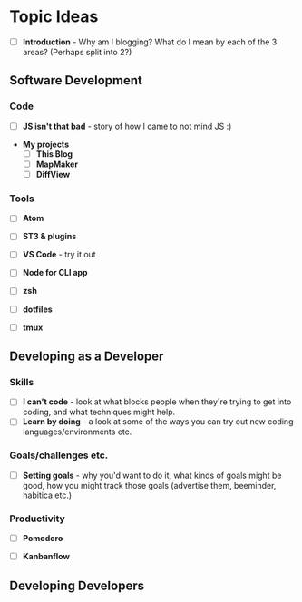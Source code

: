# Topic Ideas

- [ ] **Introduction** - Why am I blogging?  What do I mean by each of the 3 areas?  (Perhaps split into 2?)


## Software Development

### Code

- [ ] **JS isn't that bad** - story of how I came to not mind JS :)
- **My projects**
  - [ ] **This Blog**
  - [ ] **MapMaker**
  - [ ] **DiffView**

### Tools

- [ ] **Atom**
- [ ] **ST3 & plugins**
- [ ] **VS Code** - try it out
- [ ] **Node for CLI app**
- [ ] **zsh**
- [ ] **dotfiles**
- [ ] **tmux**


## Developing as a Developer

### Skills

- [ ] **I can't code** - look at what blocks people when they're trying to get into coding, and what techniques might help.
- [ ] **Learn by doing** - a look at some of the ways you can try out new coding languages/environments etc.

### Goals/challenges etc.

- [ ] **Setting goals** - why you'd want to do it, what kinds of goals might be good, how you might track those goals (advertise them, beeminder, habitica etc.)

### Productivity

- [ ] **Pomodoro**
- [ ] **Kanbanflow**


## Developing Developers
